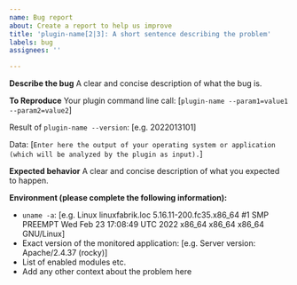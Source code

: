 ```yaml
---
name: Bug report
about: Create a report to help us improve
title: 'plugin-name[2|3]: A short sentence describing the problem'
labels: bug
assignees: ''

---
```


**Describe the bug**
A clear and concise description of what the bug is.

**To Reproduce**
Your plugin command line call: [`plugin-name --param1=value1 --param2=value2`]

Result of `plugin-name --version`: [e.g. 2022013101]

Data:
[```Enter here the output of your operating system or application (which will be analyzed by the plugin as input).```]

**Expected behavior**
A clear and concise description of what you expected to happen.

**Environment (please complete the following information):**
 - `uname -a`: [e.g. Linux linuxfabrik.loc 5.16.11-200.fc35.x86_64 #1 SMP PREEMPT Wed Feb 23 17:08:49 UTC 2022 x86_64 x86_64 x86_64 GNU/Linux]
 - Exact version of the monitored application: [e.g. Server version: Apache/2.4.37 (rocky)]
 - List of enabled modules etc.
 - Add any other context about the problem here
